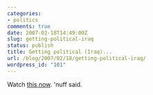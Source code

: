 ```yaml
---
categories:
- politics
comments: true
date: 2007-02-18T14:49:00Z
slug: getting-political-iraq
status: publish
title: Getting political (Iraq)...
url: /blog/2007/02/18/getting-political-iraq/
wordpress_id: "101"
---
```


Watch [this now](http://video.google.com/videoplay?docid=-3519855663545752103). 'nuff said.
